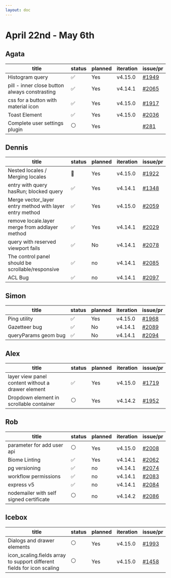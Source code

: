 ```yaml
---
layout: doc
---
```


# April 22nd - May 6th

## Agata

| title                                         | status | planned | iteration | issue/pr                                                   |
| --------------------------------------------- | ------ | ------- | --------- | ---------------------------------------------------------- |
| Histogram query                               | ✅     | Yes     | v4.15.0   | [#1949](https://github.com/GEOLYTIX/xyz/issues/1949)       |
| pill - inner close button always constrasting | ✅     | Yes     | v4.14.1   | [#2065](https://github.com/GEOLYTIX/xyz/pull/2065)         |
| css for a button with material icon           | ✅     | Yes     | v4.15.0   | [#1917](https://github.com/GEOLYTIX/xyz/issues/1917)       |
| Toast Element                                 | ✅     | Yes     | v4.15.0   | [#2036](https://github.com/GEOLYTIX/xyz/issues/2036)       |
| Complete user settings plugin                 | ⚪️     | Yes     |           | [#281](https://github.com/GEOLYTIX/xyz_plugins/issues/281) |

## Dennis

| title                                                   | status | planned | iteration | issue/pr                                             |
| ------------------------------------------------------- | ------ | ------- | --------- | ---------------------------------------------------- |
| Nested locales / Merging locales                        | 👀     | Yes     | v4.15.0   | [#1922](https://github.com/GEOLYTIX/xyz/issues/1922) |
| entry with query hasRun; blocked query                  | ✅     | Yes     | v4.14.1   | [#1348](https://github.com/GEOLYTIX/xyz/issues/1348) |
| Merge vector_layer entry method with layer entry method | ✅     | Yes     | v4.15.0   | [#2059](https://github.com/GEOLYTIX/xyz/pull/2059)   |
| remove locale.layer merge from addlayer method          | ✅     | Yes     | v4.14.1   | [#2029](https://github.com/GEOLYTIX/xyz/issues/2061) |
| query with reserved viewport fails                      | ✅     | No      | v4.14.1   | [#2078](https://github.com/GEOLYTIX/xyz/issues/2078) |
| The control panel should be scrollable/responsive       | ✅     | no      | v4.14.1   | [#2085](https://github.com/GEOLYTIX/xyz/issues/2085) |
| ACL Bug                                                 | ✅     | no      | v4.14.1   | [#2097](https://github.com/GEOLYTIX/xyz/issues/2097) |

## Simon

| title                | status | planned | iteration | issue/pr                                             |
| -------------------- | ------ | ------- | --------- | ---------------------------------------------------- |
| Ping utility         | ✅     | Yes     | v4.15.0   | [#1968](https://github.com/GEOLYTIX/xyz/issues/1968) |
| Gazetteer bug        | ✅     | No      | v4.14.1   | [#2089](https://github.com/GEOLYTIX/xyz/issues/2089) |
| queryParams geom bug | ✅     | No      | v4.14.1   | [#2094](https://github.com/GEOLYTIX/xyz/pull/2094)   |

## Alex

| title                                             | status | planned | iteration | issue/pr                                             |
| ------------------------------------------------- | ------ | ------- | --------- | ---------------------------------------------------- |
| layer view panel content without a drawer element | ✅     | Yes     | v4.15.0   | [#1719](https://github.com/GEOLYTIX/xyz/issues/1719) |
| Dropdown element in scrollable container          | ⚪️     | Yes     | v4.14.2   | [#1952](https://github.com/GEOLYTIX/xyz/issues/1952) |

## Rob

| title                                   | status | planned | iteration | issue/pr                                             |
| --------------------------------------- | ------ | ------- | --------- | ---------------------------------------------------- |
| parameter for add user api              | ⚪️     | Yes     | v4.15.0   | [#2008](https://github.com/GEOLYTIX/xyz/issues/2008) |
| Biome Linting                           | ✅     | Yes     | v4.14.1   | [#2062](https://github.com/GEOLYTIX/xyz/issues/2062) |
| pg versioning                           | ✅     | no      | v4.14.1   | [#2074](https://github.com/GEOLYTIX/xyz/issues/2074) |
| workflow permissions                    | ✅     | no      | v4.14.1   | [#2083](https://github.com/GEOLYTIX/xyz/issues/2083) |
| express v5                              | ✅     | no      | v4.14.1   | [#2084](https://github.com/GEOLYTIX/xyz/issues/2084) |
| nodemailer with self signed certificate | ⚪️     | no      | v4.14.2   | [#2086](https://github.com/GEOLYTIX/xyz/issues/2086) |

## Icebox

| title                                                                  | status | planned | iteration | issue/pr                                             |
| ---------------------------------------------------------------------- | ------ | ------- | --------- | ---------------------------------------------------- |
| Dialogs and drawer elements                                            | ⚪️     | Yes     | v4.15.0   | [#1993](https://github.com/GEOLYTIX/xyz/issues/1993) |
| icon_scaling.fields array to support different fields for icon scaling | ⚪️     | Yes     | v4.15.0   | [#1458](https://github.com/GEOLYTIX/xyz/issues/1458) |
